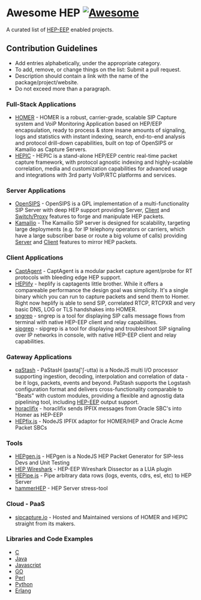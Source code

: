 # Awesome HEP  [![Awesome](https://cdn.rawgit.com/sindresorhus/awesome/d7305f38d29fed78fa85652e3a63e154dd8e8829/media/badge.svg)](https://github.com/sindresorhus/awesome)
A curated list of [HEP-EEP](https://github.com/sipcapture/hep) enabled projects.

## Contribution Guidelines
* Add entries alphabetically, under the appropriate category.
* To add, remove, or change things on the list: Submit a pull request.
* Description should contain a link with the name of the package/project/website.
* Do not exceed more than a paragraph.

### Full-Stack Applications
* [HOMER](http://github.com/sipcapture/homer) - HOMER is a robust, carrier-grade, scalable SIP Capture system and VoiP Monitoring Application based on HEP/EEP encapsulation, ready to process & store insane amounts of signaling, logs and statistics with instant indexing, search, end-to-end analysis and protocol drill-down capabilities, built on top of OpenSIPS or Kamailio as Capture Servers.
* [HEPIC](http://hepic.tel) - HEPIC is a stand-alone HEP/EEP centric real-time packet capture framework, with protocol agnostic indexing and highly-scalable correlation, media and customization capabilities for advanced usage and integrations with 3rd party VoIP/RTC platforms and services.

### Server Applications
* [OpenSIPS](https://opensips.org) - OpenSIPS is a GPL implementation of a multi-functionality SIP Server with deep HEP support providing Server, [Client](http://www.opensips.org/html/docs/modules/2.2.x/siptrace.html) and [Switch/Proxy](https://github.com/sipcapture/homer/wiki/Examples%3A-opensips-hepswitch) features to forge and manipulate HEP packets.
* [Kamailio](https://github.com/kamailio/kamailio) - The Kamailio SIP server is designed for scalability, targeting large deployments (e.g. for IP telephony operators or carriers, which have a large subscriber base or route a big volume of calls) providing [Server](https://www.kamailio.org/docs/modules/5.0.x/modules/sipcapture.html) and [Client](https://www.kamailio.org/docs/modules/5.0.x/modules/siptrace.html) features to mirror HEP packets.

### Client Applications
* [CaptAgent](https://github.com/sipcapture/captagent) - CaptAgent is a modular packet capture agent/probe for RT protocols with bleeding edge HEP support.
* [HEPlify](https://github.com/sipcapture/heplify) - heplify is captagents little brother. While it offers a compareable performance the design goal was simplicity. It's a single binary which you can run to capture packets and send them to Homer. Right now heplify is able to send SIP, correlated RTCP, RTCPXR and very basic DNS, LOG or TLS handshakes into HOMER.
* [sngrep](https://github.com/irontec/sngrep) - sngrep is a tool for displaying SIP calls message flows from terminal with native HEP-EEP client and relay capabilities.
* [sipgrep](https://github.com/sipcapture/sipgrep) - sipgrep is a tool for displaying and troubleshoot SIP signaling over IP networks in console, with native HEP-EEP client and relay capabilities.

### Gateway Applications
* [paStash](https://github.com/sipcapture/pastash) - PaStasH (pastaʃ'ʃ-utta) is a NodeJS multi I/O processor supporting ingestion, decoding, interpolation and correlation of data - be it logs, packets, events and beyond. PaStash supports the Logstash configuration format and delivers cross-functionality comparable to "Beats" with custom modules, providing a flexible and agnostig data pipelining tool, including [HEP-EEP](https://github.com/sipcapture/paStash/blob/master/docs/outputs/hep.md) output support.
* [horaclifix](https://github.com/negbie/horaclifix) - horaclifix sends IPFIX messages from Oracle SBC's into Homer as HEP-EEP
* [HEPfix.js](https://github.com/sipcapture/hepfix.js) - NodeJS IPFIX adaptor for HOMER/HEP and Oracle Acme Packet SBCs

### Tools
* [HEPgen.js](https://github.com/sipcapture/hepgen.js) - HEPgen is a NodeJS HEP Packet Generator for SIP-less Devs and Unit Testing
* [HEP Wireshark](https://github.com/sipcapture/hep-wireshark) - HEP-EEP Wireshark Dissector as a LUA plugin
* [HEPipe.js](https://github.com/sipcapture/hepipe.js) - Pipe arbitrary data rows (logs, events, cdrs, esl, etc) to HEP Server
* [hammerHEP](https://github.com/negbie/hammerHEP) - HEP Server stress-tool

### Cloud - PaaS
* [sipcapture.io](https://sipcapture.io) - Hosted and Maintained versions of HOMER and HEPIC straight from its makers.

### Libraries and Code Examples
  * [C](https://github.com/sipcapture/hep-c)
  * [Java](https://github.com/sipcapture/hep-java)
  * [Javascript](https://github.com/sipcapture/hep-js)
  * [GO](https://github.com/sipcapture/hep-go)
  * [Perl](https://github.com/sipcapture/hep-perl)
  * [Python](https://github.com/sipcapture/hep-python)
  * [Erlang](https://github.com/sipcapture/hep-erlang)
